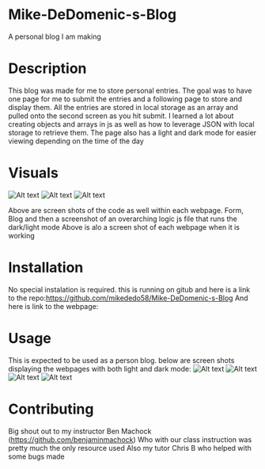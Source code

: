 # Mike-DeDomenic-s-Blog

A personal blog I am making

# Description

This blog was made for me to store personal entries. The goal was to have one page for me to submit the entries and a following page to store and display them. All the entries are stored in local storage as an array and pulled onto the second screen as you hit submit. I learned a lot about creating objects and arrays in js as well as how to leverage JSON with local storage to retrieve them. The page also has a light and dark mode for easier viewing depending on the time of the day

# Visuals

![Alt text](./personal-blog-screenshots/Screenshot%202024-03-08%20at%208.18.26 PM.png)
![Alt text](./personal-blog-screenshots/Screenshot%202024-03-08%20at%208.19.04 PM.png)
![Alt text](./personal-blog-screenshots/Screenshot%202024-03-08%20at%208.19.23 PM.png)

Above are screen shots of the code as well within each webpage. Form, Blog and then a screenshot of an overarching logic js file that runs the dark/light mode
Above is alo a screen shot of each webpage when it is working

# Installation

No special instalation is required. this is running on gitub and here is a link to the repo:https://github.com/mikededo58/Mike-DeDomenic-s-Blog
And here is link to the webpage:

# Usage

This is expected to be used as a person blog. below are screen shots displaying the webpages with both light and dark mode:
![Alt text](./personal-blog-screenshots/Screenshot%202024-03-08%20at%208.20.19 PM.png)
![Alt text](./personal-blog-screenshots/Screenshot%202024-03-08%20at%208.20.27 PM.png)
![Alt text](./personal-blog-screenshots/Screenshot%202024-03-08%20at%208.20.41 PM.png)
![Alt text](./personal-blog-screenshots/Screenshot%202024-03-08%20at%208.20.48 PM.png)

# Contributing

Big shout out to my instructor Ben Machock (https://github.com/benjaminmachock) Who with our class instruction was pretty much the only resource used
Also my tutor Chris B who helped with some bugs made
